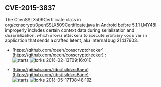 ## CVE-2015-3837
 The OpenSSLX509Certificate class in org/conscrypt/OpenSSLX509Certificate.java in Android before 5.1.1 LMY48I improperly includes certain context data during serialization and deserialization, which allows attackers to execute arbitrary code via an application that sends a crafted Intent, aka internal bug 21437603.

- [https://github.com/roeeh/conscryptchecker](https://github.com/roeeh/conscryptchecker) :  
![starts](https://img.shields.io/github/stars/roeeh/conscryptchecker.svg) 
![forks](https://img.shields.io/github/forks/roeeh/conscryptchecker.svg) 
2016-02-13T09:16:01Z

- [https://github.com/itibs/IsildursBane](https://github.com/itibs/IsildursBane) :  
![starts](https://img.shields.io/github/stars/itibs/IsildursBane.svg) 
![forks](https://img.shields.io/github/forks/itibs/IsildursBane.svg) 
2018-05-17T08:48:19Z


